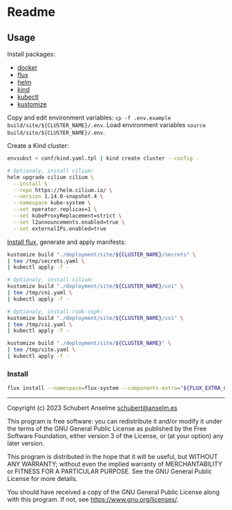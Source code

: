# Readme

## Usage

Install packages:

- [docker](https://docs.docker.com/get-docker/)
- [flux](https://fluxcd.io/docs/installation/)
- [helm](https://helm.sh/docs/intro/install/)
- [kind](https://kind.sigs.k8s.io/docs/user/quick-start/#installation)
- [kubectl](https://kubernetes.io/docs/tasks/tools/install-kubectl/)
- [kustomize](https://kustomize.io/)

Copy and edit environment variables: `cp -f .env.example build/site/${CLUSTER_NAME}/.env`.
Load environment variables `source build/site/${CLUSTER_NAME}/.env`.

Create a Kind cluster:

```bash
envsubst < conf/kind.yaml.tpl | kind create cluster --config -

# Optionaly, install cilium:
helm upgrade cilium cilium \
  --install \
  --repo https://helm.cilium.io/ \
  --version 1.14.0-snapshot.4 \
  --namespace kube-system \
  --set operator.replicas=1 \
  --set kubeProxyReplacement=strict \
  --set l2announcements.enabled=true \
  --set externalIPs.enabled=true
```

[Install flux](#install), generate and apply manifests:

```bash
kustomize build "./deployment/site/${CLUSTER_NAME}/secrets" \
| tee /tmp/secrets.yaml \
| kubectl apply -f -

# Optionaly, install cilium:
kustomize build "./deployment/site/${CLUSTER_NAME}/cni" \
| tee /tmp/cni.yaml \
| kubectl apply -f -

# Optionaly, install rook-ceph:
kustomize build "./deployment/site/${CLUSTER_NAME}/csi" \
| tee /tmp/csi.yaml \
| kubectl apply -f -

kustomize build "./deployment/site/${CLUSTER_NAME}" \
| tee /tmp/site.yaml \
| kubectl apply -f -
```

### Install

```bash
flux install --namespace=flux-system --components-extra="${FLUX_EXTRA_COMPONENTS}"
```

---

Copyright (c) 2023 Schubert Anselme <schubert@anselm.es>

This program is free software: you can redistribute it and/or modify
it under the terms of the GNU General Public License as published by
the Free Software Foundation, either version 3 of the License, or
(at your option) any later version.

This program is distributed in the hope that it will be useful,
but WITHOUT ANY WARRANTY; without even the implied warranty of
MERCHANTABILITY or FITNESS FOR A PARTICULAR PURPOSE. See the
GNU General Public License for more details.

You should have received a copy of the GNU General Public License
along with this program. If not, see <https://www.gnu.org/licenses/>.
